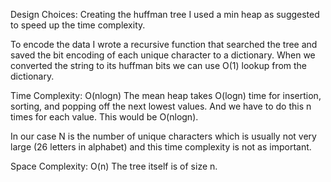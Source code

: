 Design Choices:
Creating the huffman tree I used a min heap as suggested to speed up the time complexity. 

To encode the data I wrote a recursive function that searched the tree and saved the bit encoding of each unique character to a dictionary. When we converted the string to its huffman bits we can use O(1) lookup from the dictionary.

Time Complexity:
O(nlogn)
The mean heap takes O(logn) time for insertion, sorting, and popping off the next lowest values. And we have to do this n times for each value. This would be O(nlogn).

In our case N is the number of unique characters which is usually not very large (26 letters in alphabet) and this time complexity is not as important.

Space Complexity:
O(n)
The tree itself is of size n. 

